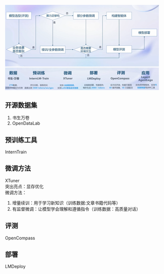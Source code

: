 ![模型选取流程](image\course1_1.png)
![开源体系](image\course1_2.png)
## 开源数据集
1. 书生万卷
2. OpenDataLab
## 预训练工具
InternTrain
## 微调方法
XTuner  
突出亮点：显存优化  
微调方法：
1. 增量续训：用于学习新知识（训练数据:文章书籍代码等）
2. 有监督微调：让模型学会理解和遵循指令（训练数据：高质量对话）  
## 评测
OpenCompass
## 部署
LMDeploy